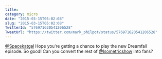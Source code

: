 ```yaml
---
title: 
category: micro
date: "2015-03-15T05:02:08"
slug: "2015-03-15T05:02:08"
TwitterId: "576971620541206528"
TweetUrl: "https://twitter.com/mark_philpot/status/576971620541206528"
---
```


[@Spacekatgal](https://twitter.com/Spacekatgal) Hope you're getting a chance to
play the new Dreamfall episode. So good! Can you convert the rest of
[@Isometricshow](https://twitter.com/Isometricshow) into fans?
